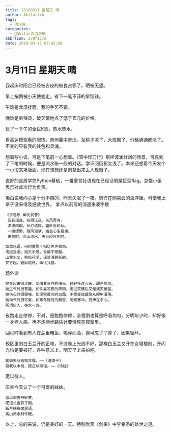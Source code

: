 ```yaml
---
title: 20180311 星期天 晴
author: Akilarlxh
tags:
  - 流水账
categories:
  - 🍬Akilarの泡泡糖
abbrlink: 278f1c7d
date: 2018-03-11 07:42:00
---
```

# 3月11日 星期天 晴

我起床时阳台已经被吉皮的被套占领了。晒被无望。

早上按例被小天使偷走，省下一笔不菲的早饭钱。

午饭是龙须挂面。我的手艺不错。

晚饭是麻辣烫，破天荒地点了低于15元的价格。

玩了一下午的全民K歌，热水热水。

看高达模型看的眼馋，奈何囊中羞涩。龙桃子凉了，大班飘了，价格通通都涨了。不变的只有我的钱包和灵魂。

想着写小说，可是下笔前一心想着。《雪中悍刀行》那样波澜壮阔的场景，可真到了下笔的时候，便是流水账一般的对话。学识阅历都太浅了。本来还想着今天发个一小段来凑版面，现在想想还是别拿出来丢人现眼了。

说好的这周学完Python基础，一番豪言壮语现在已经证明是巨型flag。怠惰小组表示对此次行为负责。

坦白说我内心是十分不爽的，昨天失眠了一夜。徜徉在网易云的海洋里。可惜我上辈子没来得及拯救世界。
拿点以前写的消遣来凑字数
```
《永遇乐·幽忧我昔》
 应有瑶台，咏湘江夜，扶风弄月。
 潇潇雨眠，长灯语寂，霜叶觅桥仙。
 一缕缥缈，随风潜梦，幽兰心生摇曳。
 未觉时，高山流水，天涯咫尺明月。
 
如莺呓语，何树黄鹂？归忆声声煮雨。
浅抿浊酒，桃夭未既，长醉不愿醒。
山重水复，柳暗花明，瑶草浅芽新碧。
梦方起，寤寐缱绻，幽忧我昔。
```
题外话
```
她笑起来很温暖，如阳春三月的阳光，轻轻抚过心头，翩若惊鸿。
她生气时很有趣，如仲夏凉夜的阵雨，雨过天晴后又是满天繁星。
她伤心时很倔强，如深秋晨间的白霜，不愿变成露珠从眼甲滑落。
她淘气时很可爱，如寒冬腊月的飘雪，明知寒冷，仍捧在手心。
所谓伊人，在水一方。
```
夜跑走走停停，不对，是跑跑停停，全程倒也算是呼吸均匀，分明年少时，却好像一身老人病，再不走两步路估计要懒死在寝室里。

回程时看到有人在湖里电鱼，竭泽而渔，岂可忽乎？算了，因果循环。

校区里的白玉兰开的正艳，不过晚上光线不好，那棵白玉兰又开在女寝楼前，开闪光怕是要被打，各种意义上。明天早上来拍吧。
```
塞翁失马焉知非福。——《淮南子》
投我以木桃，报之以琼瑶。——《诗经》
```
宽以待人。

庆幸今天认了一个可爱的妹妹。
```
留风洄雪丹砂意，
呓语兰香慕子期。
新月横舟邀星语，
高山流水封作醴。
```
以上，总的来说，仍是美好的一天。特别欣赏《剑来》中李希圣的处世之道。